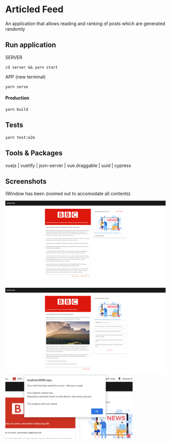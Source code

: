# Articled Feed

An application that allows reading and ranking of posts which are generated randomly

## Run application

SERVER
```
cd server && yarn start
```

APP (new terminal)

```
yarn serve
```

#### Production
```
yarn build
```

## Tests

```
yarn test:e2e
```

## Tools & Packages
vuejs | vuetify | json-server | vue.draggable | uuid | cypress

## Screenshots
(Window has been zoomed out to accomodate all contents)

<img src="images/1.png" width=700>
<img src="images/2.png" width=700>
<img src="images/3.png" width=400>
